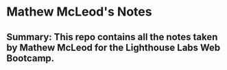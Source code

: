 # Mathew McLeod's Notes
## Summary: This repo contains all the notes taken by Mathew McLeod for the Lighthouse Labs Web Bootcamp.